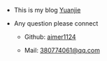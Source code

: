 - This is my blog [Yuanjie](http://shiyuanjie.cn/)

- Any question please connect

  - Github: [aimer1124](https://github.com/aimer1124)

  - Mail: <380774061@qq.com>
